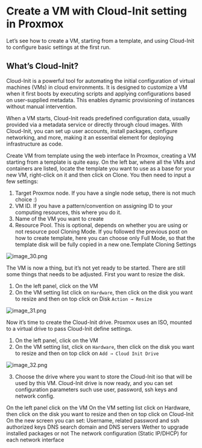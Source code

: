 # Create a VM with Cloud-Init setting in Proxmox

Let’s see how to create a VM, starting from a template, and using Cloud-Init to configure basic settings at the first run.

## What’s Cloud-Init?

Cloud-Init is a powerful tool for automating the initial configuration of virtual machines (VMs) in cloud environments. It is designed to customize a VM when it first boots by executing scripts and applying configurations based on user-supplied metadata. This enables dynamic provisioning of instances without manual intervention.

When a VM starts, Cloud-Init reads predefined configuration data, usually provided via a metadata service or directly through cloud images. With Cloud-Init, you can set up user accounts, install packages, configure networking, and more, making it an essential element for deploying infrastructure as code.

Create VM from template using the web interface
In Proxmox, creating a VM starting from a template is quite easy.
On the left bar, where all the VMs and containers are listed, locate the template you want to use as a base for your new VM, right-click on it and then click on Clone.
You then need to input a few settings:

1. Target Proxmox node. If you have a single node setup, there is not much choice :)
2. VM ID. If you have a pattern/convention on assigning ID to your computing resources, this where you do it.
3. Name of the VM you want to create
4. Resource Pool. This is optional, depends on whether you are using or not resource pool
Cloning Mode. If you followed the previous post on how to create template, here you can choose only Full Mode, so that the template disk will be fully copied in a new one.Template Cloning Settings

![image_30.png](image_30.png)

The VM is now a thing, but it’s not yet ready to be started. There are still some things that needs to be adjusted.
First you want to resize the disk.

1. On the left panel, click on the VM
2. On the VM setting list click on `Hardware`, then click on the disk you want to resize and then on top click on Disk `Action → Resize`

![image_31.png](image_31.png)

Now it’s time to create the Cloud-Init drive. Proxmox uses an ISO, mounted to a virtual drive to pass Cloud-Init define settings.

1. On the left panel, click on the VM
2. On the VM setting list, click on `Hardware`, then click on the disk you want to resize and then on top click on `Add → Cloud Init Drive`

![image_32.png](image_32.png)

3. Choose the drive where you want to store the Cloud-Init iso that will be used by this VM.
Cloud-Init drive is now ready, and you can set configuration parameters such use user, password, ssh keys and network config.

On the left panel click on the VM
On the VM setting list click on Hardware, then click on the disk you want to resize and then on top click on Cloud-Init
On the new screen you can set:
Username, related password and ssh authorized keys
DNS search domain and DNS servers
Wether to upgrade installed packages or not
The network configuration (Static IP/DHCP) for each network interface